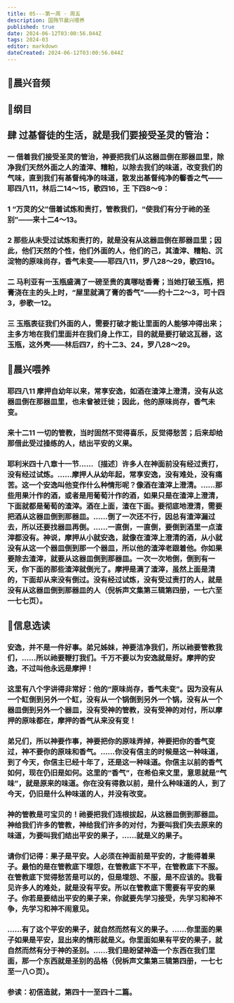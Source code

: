 ```yaml
---
title: 05---第一周 · 周五
description: 国殇节晨兴喂养
published: true
date: 2024-06-12T03:00:56.044Z
tags: 2024-03
editor: markdown
dateCreated: 2024-06-12T03:00:56.044Z
---
```


## 🎵晨兴音频

## 📖纲目

## 肆    过基督徒的生活，就是我们要接受圣灵的管治：

### 一    借着我们接受圣灵的管治，神要把我们从这器皿倒在那器皿里，除净我们天然外面之人的渣滓、糟粕，以除去我们的味道，改变我们的气味，直到我们有基督纯净的味道，散发出基督纯净的馨香之气——耶四八11，林后二14～15，歌四16，王 下四8～9：

### 1    “万灵的父”借着试炼和责打，管教我们，“使我们有分于祂的圣别”——来十二4～13。

### 2     那些从未受过试炼和责打的，就是没有从这器皿倒在那器皿里；因此，他们天然的个性，他们外面的人，他们的己，其渣滓、糟粕、沉淀物的原味尚存，香气未变——耶四八11，罗八28～29，歌四16。

### 二    马利亚有一玉瓶盛满了一磅至贵的真哪哒香膏；当她打破玉瓶，把膏浇在主的头上时，“屋里就满了膏的香气”——约十二2～3，可十四3，参歌一12。

### 三    玉瓶表征我们外面的人，需要打破才能让里面的人能够冲得出来；主多方地在我们里面并在我们身上作工，目的就是要打破这瓦器，这玉瓶，这外壳——林后四7，约十二3、24，罗八28～29。

## 📖晨兴喂养

### 耶四八11    摩押自幼年以来，常享安逸，如酒在渣滓上澄清，没有从这器皿倒在那器皿里，也未曾被迁徙；因此，他的原味尚存，香气未变。

### 来十二11    一切的管教，当时固然不觉得喜乐，反觉得愁苦；后来却给那借此受过操练的人，结出平安的义果。

### 耶利米四十八章十一节……〔描述〕许多人在神面前没有经过责打，没有经过试炼。……摩押人从幼年起，常享安逸，没有难处，没有痛苦。这一个安逸叫他变作什么种情形呢？像酒在渣滓上澄清。……那些用果汁作的酒，或者是用葡萄汁作的酒，如果只是在渣滓上澄清，下面就都是葡萄的渣滓。酒在上面，渣在下面。要彻底地澄清，需要把酒从这器皿倒到那器皿。……倒了一次还不行，因总有渣滓漏过去，所以还要找器皿再倒。……一直倒，一直倒，要倒到酒里一点渣滓都没有。神说，摩押从小就安逸，就像在渣滓上澄清的酒，从小就没有从这一个器皿倒到那一个器皿，所以他的渣滓老跟着他。你如果要除去渣滓，就要从这器皿倒到那器皿。一次一次地倒，倒到有一天，你下面的那些渣滓就倒光了。摩押是满了渣滓，虽然上面是清的，下面却从来没有倒过。没有经过试炼，没有受过责打的人，就是没有从这器皿倒到那器皿的人（倪柝声文集第三辑第四册，一七六至一七七页）。

## 📖信息选读

### 安逸，并不是一件好事。弟兄姊妹，神要洁净我们，所以祂要管教我们，……所以祂要鞭打我们。千万不要以为安逸就是好。摩押的安逸，不过叫他永远是摩押！

### 这里有八个字讲得非常好：他的“原味尚存，香气未变”。因为没有从一个缸倒到另外一个缸，没有从一个锅倒到另外一个锅，没有从一个器皿倒到另外一个器皿，没有受神的管教，没有受神的对付，所以摩押的原味都在，摩押的香气从来没有变！

### 弟兄们，所以神要作事，神要把你的原味弄掉，神要把你的香气变过，神不要你的原味和香气。……你没有信主的时候是这一种味道，到了今天，你信主已经十年了，还是这一种味道。你信主以前的香气如何，现在仍旧是如何。这里的“香气”，在希伯来文里，意思就是“气味”，就是原来的味道。你在没有得救以前，是什么种味道的人，到了今天，仍旧是什么种味道的人，并没有改变。

### 神的管教是可宝贝的！祂要把我们连根拔起，从这器皿倒到那器皿。神给我们许多的管教，神给我们许多的对付，为要叫我们失去原来的味道，为要叫我们结出平安的果子，……就是义的果子。

### 请你们记得：果子是平安。人必须在神面前是平安的，才能得着果子。最怕的是在管教底下埋怨，在管教底下不平，在管教底下不服。在管教底下觉得愁苦是可以的，但是埋怨、不服，是不应该的。我看见许多人的难处，就是没有平安。所以在管教底下需要有平安的果子。你若是要结出平安的果子来，你就要先学习接受，先学习和神不争，先学习和神不闹意见。

### ……有了这个平安的果子，就自然而然有义的果子。……你里面的果子如果是平安，显出来的情形就是义。你里面如果有平安的果子，就自然而然有分于神的圣别。……我们是盼望神造一个东西在我们里面，那一个东西就是圣别的品格（倪柝声文集第三辑第四册，一七七至一八○页）。

### 参读：初信造就，第四十一至四十二篇。
<!-- Google tag (gtag.js) -->
<script async src="https://www.googletagmanager.com/gtag/js?id=G-1P8709Z16T"></script>
<script>
  window.dataLayer = window.dataLayer || [];
  function gtag(){dataLayer.push(arguments);}
  gtag('js', new Date());

  gtag('config', 'G-1P8709Z16T');
</script>